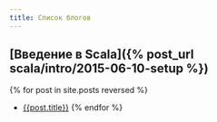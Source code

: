 ```yaml
---
title: Список блогов
---
```


## [Введение в Scala]({% post_url scala/intro/2015-06-10-setup %})

{% for post in site.posts reversed %}
  * [{{post.title}}]({{post.url}})
{% endfor %}
